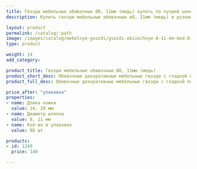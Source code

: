 ```yaml
---
title: Гвозди мебельные обивочные Ø8, 11мм (медь) купить по лучшей цене с доставкой - Поролоныч
description: Купить гвозди мебельные обивочные ø8, 11мм (медь) в розницу с доставкой по Москве в интернет-магазине Поролоныча.

layout: product
permalink: /catalog/:path
image: /images/catalog/mebelnye-gvozdi/gvozdi-obivochnye-8-11-mm-med-01_1600w.jpg
type: product

weight: 14
add_category: 

product_title: Гвозди мебельные обивочные Ø8, 11мм (медь)
product_short_desc: Обивочные декоративные мебельные гвозди с гладкой поверхностью. Цвет - медь.
product_full_desc: Обивочные декоративные мебельные гвозди с гладкой поверхностью. Цвет - медь.

price_after: "упаковка"
properties:
- name: Длина ножки
  value: 14, 20 мм
- name: Диаметр шляпки
  value: 8, 11 мм
- name: Кол-во в упаковке
  value: 80 шт

products:
- id: 1249
  price: 140

---
```

